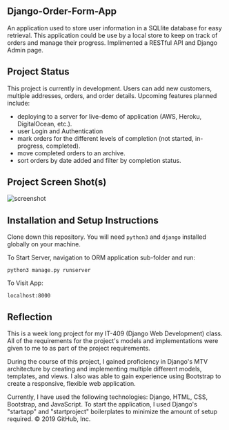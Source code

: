 ## Django-Order-Form-App

An application used to store user information in a SQLlite database for easy retrieval. This application could be use by a local store to keep on track of orders and manage their progress. Implimented a RESTful API and Django Admin page.

## Project Status

This project is currently in development. Users can add new customers, multiple addresses, orders, and order details. Upcoming features planned include:

- deploying to a server for live-demo of application (AWS, Heroku, DigitalOcean, etc.).
- user Login and Authentication
- mark orders for the different levels of completion (not started, in-progress, completed).
- move completed orders to an archive.
- sort orders by date added and filter by completion status.

## Project Screen Shot(s)

![screenshot](/screenshot/index_screenshot.png)

## Installation and Setup Instructions

Clone down this repository. You will need `python3` and `django` installed globally on your machine.  

To Start Server, navigation to ORM application sub-folder and run:

`python3 manage.py runserver`  

To Visit App:

`localhost:8000`  

## Reflection

This is a week long project for my IT-409 (Django Web Development) class. All of the requirements for the project's models and implementations were given to me to as part of the project requirements.

During the course of this project, I gained proficiency in Django's MTV architecture by creating and implementing multiple different models, templates, and views. I also was able to gain experience using Bootstrap to create a responsive, flexible web application.

Currently, I have used the following technologies: Django, HTML, CSS, Bootstrap, and JavaScript. To start the application, I used Django's "startapp" and "startproject" boilerplates to minimize the amount of setup required.
© 2019 GitHub, Inc.
